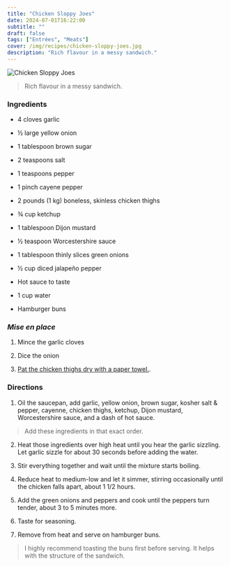 ```yaml
---
title: "Chicken Sloppy Joes"
date: 2024-07-01T16:22:00
subtitle: ""
draft: false
tags: ["Entrées", "Meats"]
cover: /img/recipes/chicken-sloppy-joes.jpg
description: "Rich flavour in a messy sandwich."
---
```


<div class="my-flexbox row-collapse center basic-gap" >
  <div>
    <img src="/img/recipes/chicken-sloppy-joes.jpg" alt="Chicken Sloppy Joes" class="cover-img">
  </div>
  <div>
    <blockquote>
      Rich flavour in a messy sandwich.
    </blockquote>
  </div>
</div>

### Ingredients

- 4 cloves garlic

- ½ large yellow onion

- 1 tablespoon brown sugar

- 2 teaspoons salt

- 1 teaspoons pepper

- 1 pinch cayene pepper

- 2 pounds (1 kg) boneless, skinless chicken thighs

- ¾ cup ketchup

- 1 tablespoon Dijon mustard

- ½ teaspoon Worcestershire sauce

- 1 tablespoon thinly slices green onions

- ½ cup diced jalapeño pepper

- Hot sauce to taste

- 1 cup water

- Hamburger buns

### _Mise en place_

1. Mince the garlic cloves

2. Dice the onion

3. [Pat the chicken thighs dry with a paper towel.](## "This helps the seasoning").

### Directions

1. Oil the saucepan, add garlic, yellow onion, brown sugar, kosher salt & pepper, cayenne, chicken thighs, ketchup, Dijon mustard, Worcestershire sauce, and a dash of hot sauce.

<blockquote class="warning">Add these ingredients in that exact order.</blockquote>

2. Heat those ingredients over high heat until you hear the garlic sizzling. Let garlic sizzle for about 30 seconds before adding the water.

3. Stir everything together and wait until the mixture starts boiling.

4. Reduce heat to medium-low and let it simmer, stirring occasionally until the chicken falls apart, about 1 1/2 hours.

5. Add the green onions and peppers and cook until the peppers turn tender, about 3 to 5 minutes more. 

6. Taste for seasoning.

7. Remove from heat and serve on hamburger buns.

<blockquote class="with-roo">I highly recommend toasting the buns first before serving. It helps with the structure of the sandwich.</blockquote>
